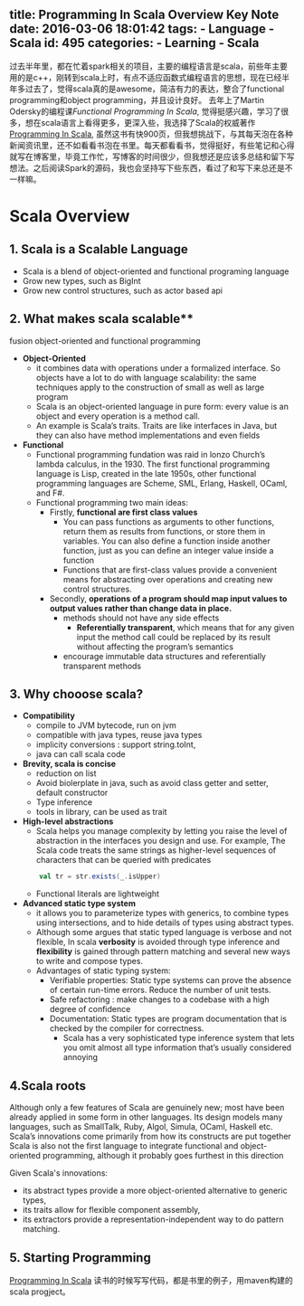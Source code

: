 title: Programming In Scala Overview Key Note
date: 2016-03-06 18:01:42
tags:
    - Language
    - Scala
id: 495
categories:
      - Learning
      - Scala
---

过去半年里，都在忙着spark相关的项目，主要的编程语言是scala，前些年主要用的是c++，刚转到scala上时，有点不适应函数式编程语言的思想，现在已经半年多过去了，觉得scala真的是awesome，简洁有力的表达，整合了functional programming和object programming，并且设计良好。
去年上了Martin Odersky的编程课<i>Functional Programming In Scala</i>, 觉得挺感兴趣，学习了很多，想在scala语言上看得更多，更深入些，我选择了Scala的权威著作[Programming In Scala](http://www.artima.com/shop/programming_in_scala_2ed), 虽然这书有快900页，但我想挑战下，与其每天泡在各种新闻资讯里，还不如看看书泡在书里。每天都看看书，觉得挺好，有些笔记和心得就写在博客里，毕竟工作忙，写博客的时间很少，但我想还是应该多总结和留下写想法。之后阅读Spark的源码，我也会坚持写下些东西，看过了和写下来总还是不一样嘛。
<!--more-->

# Scala Overview

## 1. Scala is a Scalable Language

- Scala is a blend of object-oriented and functional programing language
- Grow new types, such as BigInt
- Grow new control structures, such as actor based api

## 2. What makes scala scalable**
fusion object-oriented and functional programming

- **Object-Oriented**
    - it combines data with operations under a formalized interface. So objects have a lot to do with language scalability: the same techniques apply to the construction of small as well as large program
    - Scala is an object-oriented language in pure form: every value is an object and every operation is a method call.
    -  An example is Scala’s traits. Traits are like interfaces in Java, but they can also have method implementations and even fields
- **Functional**
    - Functional programming fundation was raid in lonzo Church’s lambda calculus, in the 1930. The first functional programming language is Lisp, created in the late 1950s, other functional programming languages are Scheme, SML, Erlang, Haskell, OCaml, and F#.
    - Functional programming two main ideas:
        - Firstly, **functional are first class values**
            - You can pass functions as arguments to other functions, return them as results from functions, or store them in variables. You can also define a function inside another function, just as you can define an integer value inside a function
            - Functions that are first-class values provide a convenient means for abstracting over operations and creating new control structures.
        - Secondly, **operations of a program should map input values to output values rather than change data in place.**
            - methods should not have any side effects
                -  **Referentially transparent**, which means that for any given input the method call could be replaced by its result without affecting the program’s semantics
            - encourage immutable data structures and referentially transparent methods

## 3. Why chooose scala?

- **Compatibility**
    - compile to JVM bytecode, run on jvm
    - compatible with java types, reuse java types
    - implicity conversions : support string.toInt,
    - java can call scala code
- **Brevity, scala is concise**
    - reduction on list
    - Avoid biolerplate in java, such as avoid class getter and setter, default constructor
    - Type inference
    - tools in library, can be used as trait
- **High-level abstractions**
    - Scala helps you manage complexity by letting you raise the level of abstraction in the interfaces you design and use.
    For example, The Scala code treats the same strings as higher-level sequences of characters that can be queried with predicates
    ```scala
        val tr = str.exists(_.isUpper)
    ```
    - Functional literals are lightweight
- **Advanced static type system**
    - it allows you to parameterize types with generics, to combine types using intersections, and to hide details of types using abstract types.
    - Although some argues that static typed language is verbose and not flexible, In scala  **verbosity** is avoided through type inference and **flexibility** is gained through pattern matching and several new ways to write and compose types.
    - Advantages of static typing system:
        - Verifiable properties: Static type systems can prove the absence of certain run-time errors. Reduce the number of unit tests.
        - Safe refactoring : make changes to a codebase with a high degree of confidence
        - Documentation: Static types are program documentation that is checked by the compiler for correctness.
            - Scala has a very sophisticated type inference system that lets you omit almost all type information that’s usually considered annoying

## 4.Scala roots
Although only a few features of Scala are genuinely new; most have been already applied in some form in other languages. Its design models many languages, such as SmallTalk, Ruby, Algol, Simula, OCaml, Haskell etc.
Scala’s innovations come primarily from how its constructs are put together
Scala is also not the first language to integrate functional and object-oriented programming, although it probably goes furthest in this direction

Given Scala's innovations:
-   its abstract types provide a more object-oriented alternative to generic types,
-   its traits allow for flexible component assembly,
-   its extractors provide a representation-independent way to do pattern matching.

## 5. Starting Programming
[Programming In Scala](https://github.com/lgrcyanny/ScalaPractice/tree/master/ProgrammingInScala)
读书的时候写写代码，都是书里的例子，用maven构建的scala progject。
